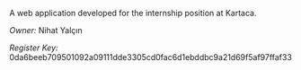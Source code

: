 A web application developed for the internship position at Kartaca.

*Owner:* Nihat Yalçın

*Register Key:* 0da6beeb709501092a09111dde3305cd0fac6d1ebddbc9a21d69f5af97ffaf33

